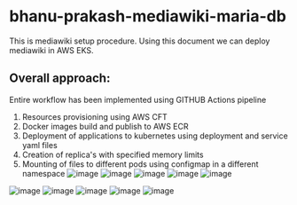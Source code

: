 # bhanu-prakash-mediawiki-maria-db
This is mediawiki setup procedure. Using this document we can deploy mediawiki in AWS EKS.
## Overall approach:
Entire workflow has been implemented using GITHUB Actions pipeline 
1. Resources provisioning using AWS CFT
2. Docker images build and publish to AWS ECR
3. Deployment of applications to kubernetes using deployment and service yaml files
4. Creation of replica's with specified memory limits 
5. Mounting of files to different pods using configmap in a different namespace 
![image](https://user-images.githubusercontent.com/25173384/207125507-9ce5ad6a-a7ff-4e0e-a2b5-bdef7865a60e.png)
![image](https://user-images.githubusercontent.com/25173384/207125573-bdbdc038-e1cd-4b9e-98f3-8f3eb769a1e7.png)
![image](https://user-images.githubusercontent.com/25173384/207125791-65640ba4-98a6-4f2d-bc68-6005c4e81b0a.png)
![image](https://user-images.githubusercontent.com/25173384/207125874-d46dbc95-5031-453a-9379-8008fb7d71e8.png)
![image](https://user-images.githubusercontent.com/25173384/207125938-066c13b1-e937-4f9d-948f-e59a19a7e093.png)

![image](https://user-images.githubusercontent.com/25173384/207123490-b00aff19-6866-4c1e-8fe9-f61a1a418202.png)
![image](https://user-images.githubusercontent.com/25173384/207123612-ee3f0d84-2dbd-441d-b901-8646baa7d933.png)
![image](https://user-images.githubusercontent.com/25173384/207123876-8be5b41a-ab5a-4964-b56e-06b0d2c65af2.png)
![image](https://user-images.githubusercontent.com/25173384/207123953-0614e3c5-3563-461a-b1a5-7956363b3f4a.png)
![image](https://user-images.githubusercontent.com/25173384/207124017-5ab0d6ef-0e49-4607-a546-86a4ef0393ae.png)
